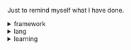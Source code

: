 Just to remind myself what I have done.

<details>
<summary>framework</summary>

- qemu
	* thread model
	* memory simulation
	* QOM system
	* pci/pcie simulation
	* uboot
	* home made new board
	* kernel configuration
	* compile system
	* anchor: detial of epoll/poll like.
- distributed system
	* mit6.824
		+ multiprocessor programming
		+ lock theory
		+ debuging, tracing and analizing
	* tinykv
		+ https://asktug.com/t/topic/393068
	* raft
- home made OS
	* mits.081
		+ pointer in c
	* rcore
		+ rust
		+ implement pagetable, syscall, systrap, scheduler, fs, PCB
	* ucore
	* wyoos
- VR city
	* linux kernel source code
		+ exec
		+ fork
		+ elf
		+ VMA
		+ slab
		+ schedule
		+ ...
	* system tracing: systemtap, ftrace, gdb, linux kernel, scheduler, slab allocator, proc initialize, mmap, memory area
- bus management system
	* relational database theory, highest normal formula level
	* ER diagram design
	* backend in go and frontend in vue
- system software deveploment
- fullstack web deveploment
	* go, vue, react, mysql
- misc
	* vim, git, gdb, middleware, makefile, docker, CI/CD, shell, python, spider, lua, js, ts, java
- DBMS
- 繁星数据平台


</details>


<details>
<summary>lang</summary>

- c/cpp
- go
- rust
- shell
- python
- java

</details>


<details>
<summary>learning</summary>

- distributed system
- multiprocessor programming
- compiler
- database
- rust
- QT

</details>
